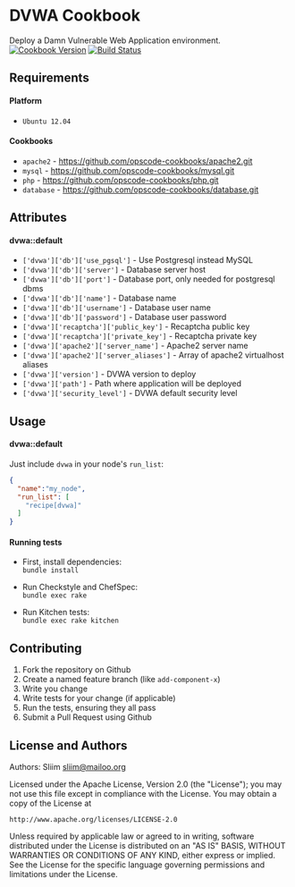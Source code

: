 DVWA Cookbook
=============
Deploy a Damn Vulnerable Web Application environment.
[![Cookbook Version](https://img.shields.io/cookbook/v/dvwa.svg)](https://community.opscode.com/cookbooks/dvwa) [![Build Status](https://secure.travis-ci.org/wargames-cookbooks/dvwa.png)](http://travis-ci.org/wargames-cookbooks/dvwa)

Requirements
------------

#### Platform
- `Ubuntu 12.04`

#### Cookbooks
- `apache2` - https://github.com/opscode-cookbooks/apache2.git
- `mysql` - https://github.com/opscode-cookbooks/mysql.git
- `php` - https://github.com/opscode-cookbooks/php.git
- `database` - https://github.com/opscode-cookbooks/database.git

Attributes
----------

#### dvwa::default
* `['dvwa']['db']['use_pgsql']` - Use Postgresql instead MySQL
* `['dvwa']['db']['server']` - Database server host
* `['dvwa']['db']['port']` - Database port, only needed for postgresql dbms
* `['dvwa']['db']['name']` - Database name
* `['dvwa']['db']['username']` - Database user name
* `['dvwa']['db']['password']` - Database user password
* `['dvwa']['recaptcha']['public_key']` - Recaptcha public key
* `['dvwa']['recaptcha']['private_key']` - Recaptcha private key
* `['dvwa']['apache2']['server_name']` - Apache2 server name
* `['dvwa']['apache2']['server_aliases']` - Array of apache2 virtualhost aliases
* `['dvwa']['version']` - DVWA version to deploy
* `['dvwa']['path']` - Path where application will be deployed
* `['dvwa']['security_level']` - DVWA default security level

Usage
-----
#### dvwa::default

Just include `dvwa` in your node's `run_list`:

```json
{
  "name":"my_node",
  "run_list": [
    "recipe[dvwa]"
  ]
}
```

#### Running tests

- First, install dependencies:  
`bundle install`

- Run Checkstyle and ChefSpec:  
`bundle exec rake`

- Run Kitchen tests:  
`bundle exec rake kitchen`  

Contributing
------------
1. Fork the repository on Github
2. Create a named feature branch (like `add-component-x`)
3. Write you change
4. Write tests for your change (if applicable)
5. Run the tests, ensuring they all pass
6. Submit a Pull Request using Github

License and Authors
-------------------
Authors: Sliim <sliim@mailoo.org> 

Licensed under the Apache License, Version 2.0 (the "License"); you may not use this file except in compliance with the License. You may obtain a copy of the License at

    http://www.apache.org/licenses/LICENSE-2.0

Unless required by applicable law or agreed to in writing, software distributed under the License is distributed on an "AS IS" BASIS, WITHOUT WARRANTIES OR CONDITIONS OF ANY KIND, either express or implied. See the License for the specific language governing permissions and limitations under the License.
